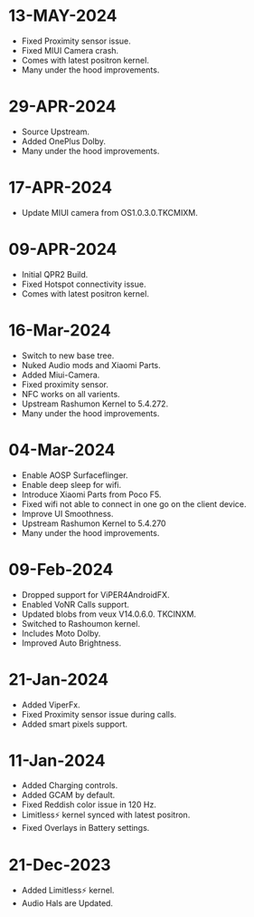 # 13-MAY-2024
- Fixed Proximity sensor issue.
- Fixed MIUI Camera crash.
- Comes with latest positron kernel.
- Many under the hood improvements.

# 29-APR-2024
- Source Upstream.
- Added OnePlus Dolby.
- Many under the hood improvements.
 
# 17-APR-2024
- Update MIUI camera from OS1.0.3.0.TKCMIXM.

# 09-APR-2024
- Initial QPR2 Build.
- Fixed Hotspot connectivity issue.
- Comes with latest positron kernel.

# 16-Mar-2024
- Switch to new base tree.
- Nuked Audio mods and Xiaomi Parts.
- Added Miui-Camera.
- Fixed proximity sensor.
- NFC works on all varients.
- Upstream Rashumon Kernel to 5.4.272.
- Many under the hood improvements.

# 04-Mar-2024

- Enable AOSP Surfaceflinger.
- Enable deep sleep for wifi.
- Introduce Xiaomi Parts from Poco F5.
- Fixed wifi not able to connect in one go on the client device.
- Improve UI Smoothness.
- Upstream Rashumon Kernel to 5.4.270
- Many under the hood improvements.

# 09-Feb-2024

- Dropped support for ViPER4AndroidFX.
- Enabled VoNR Calls support.
- Updated blobs from veux V14.0.6.0. TKCINXM.
- Switched to Rashoumon kernel.
- Includes Moto Dolby.
- Improved Auto Brightness.

# 21-Jan-2024

- Added ViperFx.
- Fixed Proximity sensor issue during calls.
- Added smart pixels support.

# 11-Jan-2024

- Added Charging controls.
- Added GCAM by default.
- Fixed Reddish color issue in 120 Hz.
- Limitless⚡ kernel synced with latest positron.
- Fixed Overlays in Battery settings.

# 21-Dec-2023

- Added Limitless⚡ kernel.
- Audio Hals are Updated.
